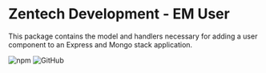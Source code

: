 # Zentech Development - EM User
This package contains the model and handlers necessary for adding
a user component to an Express and Mongo stack application.

![npm](https://img.shields.io/npm/v/@zentechdev/emuser)
![GitHub](https://img.shields.io/github/license/oalexander-dev/zentechdev-emuser)